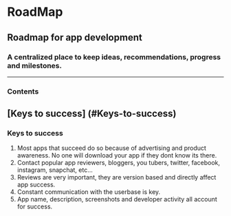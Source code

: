 # RoadMap
Roadmap for app development  
---  
### A centralized place to keep ideas, recommendations, progress and milestones.  
---  
### Contents  
  [Keys to success] (#Keys-to-success)  
---  
    
      
        
        
        
        
        
        
        
        
        
        
        
        
        
### Keys to success
1.  Most apps that succeed do so because of advertising and product awareness. No one will download your app if they dont know its there.
2.  Contact popular app reviewers, bloggers, you tubers, twitter, facebook, instagram, snapchat, etc...  
3.  Reviews are very important, they are version based and directly affect app success.  
4.  Constant communication with the userbase is key.  
5.  App name, description, screenshots and developer activity all account for success.  



